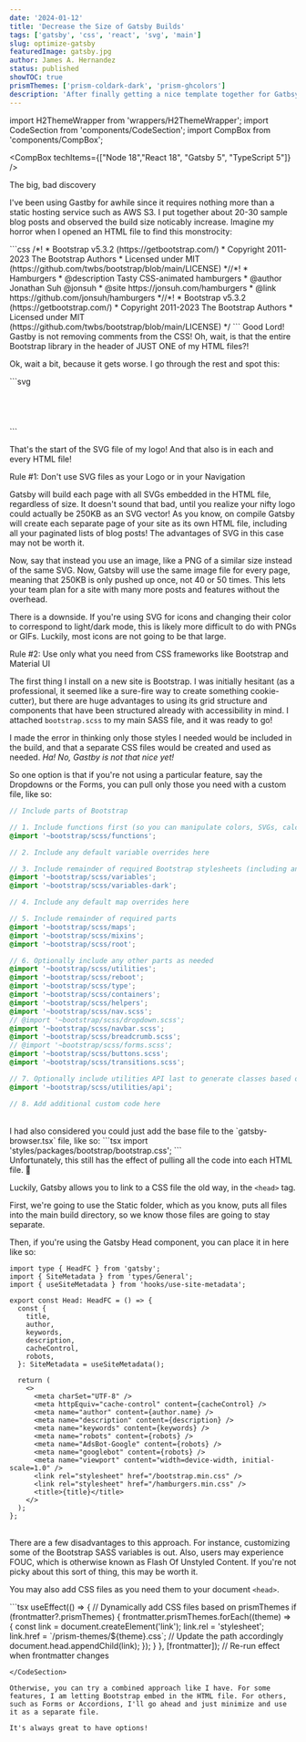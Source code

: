 ```yaml
---
date: '2024-01-12'
title: 'Decrease the Size of Gatsby Builds'
tags: ['gatsby', 'css', 'react', 'svg', 'main']
slug: optimize-gatsby
featuredImage: gatsby.jpg
author: James A. Hernandez
status: published
showTOC: true
prismThemes: ['prism-coldark-dark', 'prism-ghcolors']
description: 'After finally getting a nice template together for Gatbsy, I realized every new post had a HTML file that was at least half a megabyte. This can multiply quickly, especially if you or your team add several new posts a week. The build of your site can easily approach a gigabyte given enough time. Here is how to keep your build sizes properly in check.'
---
```


import H2ThemeWrapper from 'wrappers/H2ThemeWrapper';
import CodeSection from 'components/CodeSection';
import CompBox from 'components/CompBox';


<CompBox techItems={["Node 18","React 18", "Gatsby 5", "TypeScript 5"]} />

<H2ThemeWrapper>The big, bad discovery</H2ThemeWrapper>

I've been using Gastby for awhile since it requires nothing more than a static hosting service such as AWS S3. I put together about 20-30 sample blog posts and observed the build size noticably increase. Imagine my horror when I opened an HTML file to find this monstrocity:



<CodeSection height='20' darkTheme="prism-coldark-dark" lightTheme="prism-ghcolors">
```css
/*!
 * Bootstrap  v5.3.2 (https://getbootstrap.com/)
 * Copyright 2011-2023 The Bootstrap Authors
 * Licensed under MIT (https://github.com/twbs/bootstrap/blob/main/LICENSE)
 *//*!
 * Hamburgers
 * @description Tasty CSS-animated hamburgers
 * @author Jonathan Suh @jonsuh
 * @site https://jonsuh.com/hamburgers
 * @link https://github.com/jonsuh/hamburgers
 *//*!
 * Bootstrap  v5.3.2 (https://getbootstrap.com/)
 * Copyright 2011-2023 The Bootstrap Authors
 * Licensed under MIT (https://github.com/twbs/bootstrap/blob/main/LICENSE)
 */
 ```
</CodeSection>
Good Lord! Gastby is not removing comments from the CSS! Oh, wait, is that the entire Bootstrap library in the header of JUST ONE of my HTML files?!

Ok, wait a bit, because it gets worse. I go through the rest and spot this:

<CodeSection height='20' darkTheme="prism-coldark-dark" lightTheme="prism-ghcolors">
```svg
<svg class="brand-logo" aria-labelledby="title" width="100%" height="100%" viewBox="0 0 2937 417" version="1.1" xml:space="preserve" style="fill-rule:evenodd;clip-rule:evenodd;stroke-linejoin:round;stroke-miterlimit:2">
  <title id="title" lang="en">Turochamp</title>
    <g>
      <g>
        <g>
          <g>
            <path d="M399.56,121.748c-0.16,-0.247 -0.362,-0.449 -0.607,-0.607c-0.158,-0.247 -0.36,-0.449 -0.607,-0.606c-0.16,-0.249 -0.36,-0.45 -0.609,-0.607c-0.157,-0.247 -0.357,-0.449 -0.606,-0.609c-0.158,-0.245 -0.36,-0.447 -0.607,-0.605c-0.158,-0.249 -0.36,-0.449 -0.607,-0.606c-0.158,-0.247 -0.36,-0.45 -0.605,-0.609c-0.157,-0.245 -0.362,-0.447 -0.606,-0.605c-0.16,-0.247 -0.36,-0.449 -0.607" />[...]</svg>
```
</CodeSection>

That's the start of the SVG file of my logo! And that also is in each and every HTML file!

<H2ThemeWrapper>Rule #1: Don't use SVG files as your Logo or in your Navigation</H2ThemeWrapper>

Gatsby will build each page with all SVGs embedded in the HTML file, regardless of size. It doesn't sound that bad, until you realize your nifty logo could actually be 250KB as an SVG vector! As you know, on compile Gatsby will create each separate page of your site as its own HTML file, including all your paginated lists of blog posts! The advantages of SVG in this case may not be worth it.

Now, say that instead you use an image, like a PNG of a similar size instead of the same SVG. Now, Gatsby will use the same image file for every page, meaning that 250KB is only pushed up once, not 40 or 50 times. This lets your team plan for a site with many more posts and features without the overhead.

There is a downside. If you're using SVG for icons and changing their color to correspond to light/dark mode, this is likely more difficult to do with PNGs or GIFs. Luckily, most icons are not going to be that large.

<H2ThemeWrapper>Rule #2: Use only what you need from CSS frameworks like Bootstrap and Material UI</H2ThemeWrapper>

The first thing I install on a new site is Bootstrap. I was initially hesitant (as a professional, it seemed like a sure-fire way to create something cookie-cutter), but there are huge advantages to using its grid structure and components that have been structured already with accessibility in mind. I attached `bootstrap.scss` to my main SASS file, and it was ready to go!

I made the error in thinking only those styles I needed would be included in the build, and that a separate CSS files would be created and used as needed. _Ha! No, Gastby is not that nice yet!_

So one option is that if you're not using a particular feature, say the Dropdowns or the Forms, you can pull only those you need with a custom file, like so:

<CodeSection height='20' darkTheme="prism-coldark-dark" lightTheme="prism-ghcolors">

```scss
// Include parts of Bootstrap

// 1. Include functions first (so you can manipulate colors, SVGs, calc, etc)
@import '~bootstrap/scss/functions';

// 2. Include any default variable overrides here

// 3. Include remainder of required Bootstrap stylesheets (including any separate color mode stylesheets)
@import '~bootstrap/scss/variables';
@import '~bootstrap/scss/variables-dark';

// 4. Include any default map overrides here

// 5. Include remainder of required parts
@import '~bootstrap/scss/maps';
@import '~bootstrap/scss/mixins';
@import '~bootstrap/scss/root';

// 6. Optionally include any other parts as needed
@import '~bootstrap/scss/utilities';
@import '~bootstrap/scss/reboot';
@import '~bootstrap/scss/type';
@import '~bootstrap/scss/containers';
@import '~bootstrap/scss/helpers';
@import '~bootstrap/scss/nav.scss';
// @import '~bootstrap/scss/dropdown.scss';
@import '~bootstrap/scss/navbar.scss';
@import '~bootstrap/scss/breadcrumb.scss';
// @import '~bootstrap/scss/forms.scss';
@import '~bootstrap/scss/buttons.scss';
@import '~bootstrap/scss/transitions.scss';

// 7. Optionally include utilities API last to generate classes based on the Sass map in `_utilities.scss`
@import '~bootstrap/scss/utilities/api';

// 8. Add additional custom code here
```

</CodeSection>

<br />
I had also considered you could just add the base file to the  `gatsby-browser.tsx` file, like so:

<CodeSection height='20' darkTheme="prism-coldark-dark" lightTheme="prism-ghcolors">
```tsx
import 'styles/packages/bootstrap/bootstrap.css';
```
</CodeSection>
<br />
Unfortunately, this still has the effect of pulling all the code into each HTML file. 🙁

Luckily, Gatsby allows you to link to a CSS file the old way, in the `<head>` tag.

First, we're going to use the Static folder, which as you know, puts all files into the main build directory, so we know those files are going to stay separate.

Then, if you're using the Gatsby Head component, you can place it in here like so:

<CodeSection height='20' darkTheme="prism-coldark-dark" lightTheme="prism-ghcolors">

```tsx{1-2,22}
import type { HeadFC } from 'gatsby';
import { SiteMetadata } from 'types/General';
import { useSiteMetadata } from 'hooks/use-site-metadata'; 

export const Head: HeadFC = () => {
  const {
    title,
    author,
    keywords,
    description,
    cacheControl,
    robots,
  }: SiteMetadata = useSiteMetadata();

  return (
    <>
      <meta charSet="UTF-8" />
      <meta httpEquiv="cache-control" content={cacheControl} /> 
      <meta name="author" content={author.name} />
      <meta name="description" content={description} /> 
      <meta name="keywords" content={keywords} />
      <meta name="robots" content={robots} />
      <meta name="AdsBot-Google" content={robots} />
      <meta name="googlebot" content={robots} />
      <meta name="viewport" content="width=device-width, initial-scale=1.0" />
      <link rel="stylesheet" href="/bootstrap.min.css" />
      <link rel="stylesheet" href="/hamburgers.min.css" />
      <title>{title}</title>
    </>
  );
};
```

</CodeSection>

<br />
There are a few disadvantages to this approach. For instance, customizing some of the Bootstrap SASS variables is out. Also, users may experience FOUC, which is otherwise known as Flash Of Unstyled Content. If you're not picky about this sort of thing, this may be worth it.

You may also add CSS files as you need them to your document `<head>`.

<CodeSection height='20' darkTheme="prism-coldark-dark" lightTheme="prism-ghcolors">
```tsx
  useEffect(() => {
    // Dynamically add CSS files based on prismThemes
    if (frontmatter?.prismThemes) {
     frontmatter.prismThemes.forEach((theme) => {
        const link = document.createElement('link');
        link.rel = 'stylesheet';
        link.href = `/prism-themes/${theme}.css`; // Update the path accordingly
        document.head.appendChild(link);
      });
    }
  }, [frontmatter]); // Re-run effect when frontmatter changes

```
</CodeSection>

Otherwise, you can try a combined approach like I have. For some features, I am letting Bootstrap embed in the HTML file. For others, such as Forms or Accordions, I'll go ahead and just minimize and use it as a separate file.

It's always great to have options!
